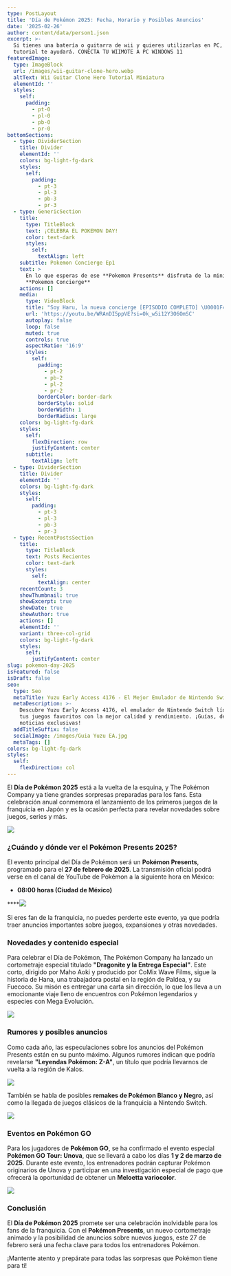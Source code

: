 ```yaml
---
type: PostLayout
title: 'Día de Pokémon 2025: Fecha, Horario y Posibles Anuncios'
date: '2025-02-26'
author: content/data/person1.json
excerpt: >-
  Si tienes una batería o guitarra de wii y quieres utilizarlas en PC, este
  tutorial te ayudará. CONECTA TU WIIMOTE A PC WINDOWS 11
featuredImage:
  type: ImageBlock
  url: /images/wii-guitar-clone-hero.webp
  altText: Wii Guitar Clone Hero Tutorial Miniatura
  elementId: ''
  styles:
    self:
      padding:
        - pt-0
        - pl-0
        - pb-0
        - pr-0
bottomSections:
  - type: DividerSection
    title: Divider
    elementId: ''
    colors: bg-light-fg-dark
    styles:
      self:
        padding:
          - pt-3
          - pl-3
          - pb-3
          - pr-3
  - type: GenericSection
    title:
      type: TitleBlock
      text: ¡CELEBRA EL POKEMON DAY!
      color: text-dark
      styles:
        self:
          textAlign: left
    subtitle: Pokemon Concierge Ep1
    text: >
      En lo que esperas de ese **Pokemon Presents** disfruta de la mini serie
      **Pokemon Concierge**
    actions: []
    media:
      type: VideoBlock
      title: "Soy Haru, la nueva concierge [EPISODIO COMPLETO] \U0001F4FA | Concierge Pokémon-Episodio 1"
      url: 'https://youtu.be/WRAnDI5ppVE?si=Ok_w5i12Y3O6OmSC'
      autoplay: false
      loop: false
      muted: true
      controls: true
      aspectRatio: '16:9'
      styles:
        self:
          padding:
            - pt-2
            - pb-2
            - pl-2
            - pr-2
          borderColor: border-dark
          borderStyle: solid
          borderWidth: 1
          borderRadius: large
    colors: bg-light-fg-dark
    styles:
      self:
        flexDirection: row
        justifyContent: center
      subtitle:
        textAlign: left
  - type: DividerSection
    title: Divider
    elementId: ''
    colors: bg-light-fg-dark
    styles:
      self:
        padding:
          - pt-3
          - pl-3
          - pb-3
          - pr-3
  - type: RecentPostsSection
    title:
      type: TitleBlock
      text: Posts Recientes
      color: text-dark
      styles:
        self:
          textAlign: center
    recentCount: 3
    showThumbnail: true
    showExcerpt: true
    showDate: true
    showAuthor: true
    actions: []
    elementId: ''
    variant: three-col-grid
    colors: bg-light-fg-dark
    styles:
      self:
        justifyContent: center
slug: pokemon-day-2025
isFeatured: false
isDraft: false
seo:
  type: Seo
  metaTitle: Yuzu Early Access 4176 - El Mejor Emulador de Nintendo Switch
  metaDescription: >-
    Descubre Yuzu Early Access 4176, el emulador de Nintendo Switch líder. Juega
    tus juegos favoritos con la mejor calidad y rendimiento. ¡Guías, descargas y
    noticias exclusivas!
  addTitleSuffix: false
  socialImage: /images/Guia Yuzu EA.jpg
  metaTags: []
colors: bg-light-fg-dark
styles:
  self:
    flexDirection: col
---
```

El **Día de Pokémon 2025** está a la vuelta de la esquina, y The Pokémon Company ya tiene grandes sorpresas preparadas para los fans. Esta celebración anual conmemora el lanzamiento de los primeros juegos de la franquicia en Japón y es la ocasión perfecta para revelar novedades sobre juegos, series y más.

![](/images/pokemon-day-miniatura.webp)

### **¿Cuándo y dónde ver el Pokémon Presents 2025?**

El evento principal del Día de Pokémon será un **Pokémon Presents**, programado para el **27 de febrero de 2025**. La transmisión oficial podrá verse en el canal de YouTube de Pokémon a la siguiente hora en México:

*   **08:00 horas (Ciudad de México)**

****![](/images/POkemon-day-horarios.webp)

Si eres fan de la franquicia, no puedes perderte este evento, ya que podría traer anuncios importantes sobre juegos, expansiones y otras novedades.

### **Novedades y contenido especial**

Para celebrar el Día de Pokémon, The Pokémon Company ha lanzado un cortometraje especial titulado **"Dragonite y la Entrega Especial"**. Este corto, dirigido por Maho Aoki y producido por CoMix Wave Films, sigue la historia de Hana, una trabajadora postal en la región de Paldea, y su Fuecoco. Su misón es entregar una carta sin dirección, lo que los lleva a un emocionante viaje lleno de encuentros con Pokémon legendarios y especies con Mega Evolución.



![](/images/Dragonite-cortometraje.webp)



### **Rumores y posibles anuncios**

Como cada año, las especulaciones sobre los anuncios del Pokémon Presents están en su punto máximo. Algunos rumores indican que podría revelarse **"Leyendas Pokémon: Z-A"**, un título que podría llevarnos de vuelta a la región de Kalos. 

![](/images/pokemon-az-miniatura.webp)



También se habla de posibles **remakes de Pokémon Blanco y Negro**, así como la llegada de juegos clásicos de la franquicia a Nintendo Switch.



![](/images/pokemon-gba-clasicos-switch.webp)



### **Eventos en Pokémon GO**

Para los jugadores de **Pokémon GO**, se ha confirmado el evento especial **Pokémon GO Tour: Unova**, que se llevará a cabo los días **1 y 2 de marzo de 2025**. Durante este evento, los entrenadores podrán capturar Pokémon originarios de Unova y participar en una investigación especial de pago que ofrecerá la oportunidad de obtener un **Meloetta variocolor**.

![](/images/pokemon-GO-Unova.webp)



### **Conclusión**

El **Día de Pokémon 2025** promete ser una celebración inolvidable para los fans de la franquicia. Con el **Pokémon Presents**, un nuevo cortometraje animado y la posibilidad de anuncios sobre nuevos juegos, este 27 de febrero será una fecha clave para todos los entrenadores Pokémon.

¡Mantente atento y prepárate para todas las sorpresas que Pokémon tiene para ti!

